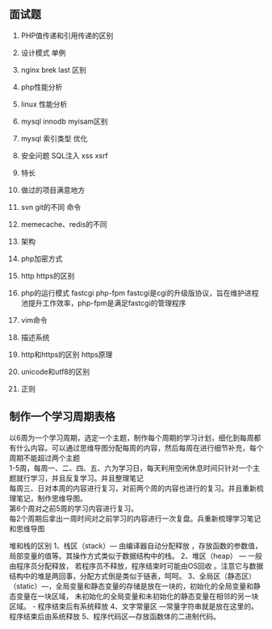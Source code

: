 
## 面试题
1.  PHP值传递和引用传递的区别
2.  设计模式 单例
3.  nginx brek last 区别 
4.  php性能分析
5.  linux 性能分析
6.  mysql innodb myisam区别  
7.  mysql 索引类型 优化
8.  安全问题 SQL注入 xss xsrf
9.  特长
10. 做过的项目满意地方
11. svn git的不同  命令
12. memecache、redis的不同
13. 架构
14. php加密方式
15. http https的区别
16. php的运行模式  fastcgi php-fpm 
fastcgi是cgi的升级版协议，旨在维护进程池提升工作效率，php-fpm是满足fastcgi的管理程序
17. vim命令

18. 描述系统
19. http和https的区别 https原理
20. unicode和utf8的区别
21. 正则



## 制作一个学习周期表格  
以6周为一个学习周期，选定一个主题，制作每个周期的学习计划，细化到每周都有什么内容。可以通过思维导图分配每周的内容，然后每周在进行细节补充，每个周期不能超过两个主题  
1-5周，每周一、二、四、五、六为学习日，每天利用空闲休息时间只针对一个主题就行学习，并且反复学习。并且整理笔记    
每周三、日对本周的内容进行复习，对前两个周的内容也进行的复习。并且重新梳理笔记，制作思维导图。   
第6个周对之前5周的学习内容进行复习。  
每2个周期后拿出一周时间对之前学习的内容进行一次复盘。兵重新梳理学习笔记和思维导图  




堆和栈的区别 
1、栈区（stack）―   由编译器自动分配释放 ，存放函数的参数值，局部变量的值等。其操作方式类似于数据结构中的栈。 
2、堆区（heap） ―   一般由程序员分配释放， 若程序员不释放，程序结束时可能由OS回收 。注意它与数据结构中的堆是两回事，分配方式倒是类似于链表，呵呵。 
3、全局区（静态区）（static）―，全局变量和静态变量的存储是放在一块的，初始化的全局变量和静态变量在一块区域， 未初始化的全局变量和未初始化的静态变量在相邻的另一块区域。 - 程序结束后有系统释放 
4、文字常量区  ―常量字符串就是放在这里的。 程序结束后由系统释放 
5、程序代码区―存放函数体的二进制代码。